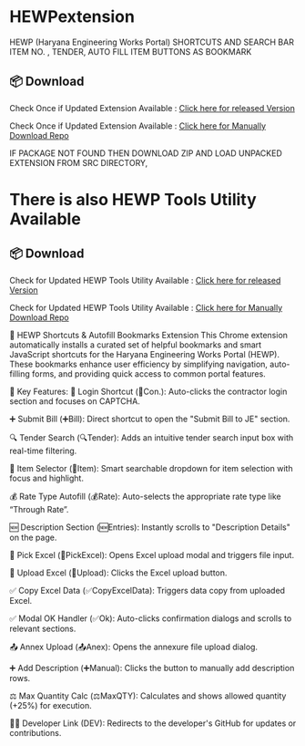 # HEWPextension

HEWP (Haryana Engineering Works Portal) SHORTCUTS AND SEARCH BAR ITEM NO. , TENDER, AUTO FILL ITEM BUTTONS AS BOOKMARK

## 📦 Download

Check Once if Updated Extension Available : [Click here for released Version](https://github.com/mrgargsir/HEWPContractorextension/releases/latest)
 
Check Once if Updated Extension Available : [Click here for Manually Download Repo](https://github.com/mrgargsir/HEWPContractorextension)

IF PACKAGE NOT FOUND THEN DOWNLOAD ZIP AND LOAD UNPACKED EXTENSION FROM SRC DIRECTORY,


# There is also HEWP Tools Utility Available
## 📦 Download

Check for Updated HEWP Tools Utility Available : [Click here for released Version](https://github.com/mrgargsir/HEWPExcelADDins/releases/latest)

Check for Updated HEWP Tools Utility Available : [Click here for Manually Download Repo](https://github.com/mrgargsir/HEWPExcelADDins/)

🔧 HEWP Shortcuts & Autofill Bookmarks Extension
This Chrome extension automatically installs a curated set of helpful bookmarks and smart JavaScript shortcuts for the Haryana Engineering Works Portal (HEWP). These bookmarks enhance user efficiency by simplifying navigation, auto-filling forms, and providing quick access to common portal features.

📌 Key Features:
🔐 Login Shortcut (👤Con.): Auto-clicks the contractor login section and focuses on CAPTCHA.

➕ Submit Bill (➕Bill): Direct shortcut to open the "Submit Bill to JE" section.

🔍 Tender Search (🔍Tender): Adds an intuitive tender search input box with real-time filtering.

🎯 Item Selector (🎯Item): Smart searchable dropdown for item selection with focus and highlight.

💰 Rate Type Autofill (💰Rate): Auto-selects the appropriate rate type like “Through Rate”.

🆕 Description Section (🆕Entries): Instantly scrolls to "Description Details" on the page.

📁 Pick Excel (📁PickExcel): Opens Excel upload modal and triggers file input.

🔼 Upload Excel (🔼Upload): Clicks the Excel upload button.

✅ Copy Excel Data (✅CopyExcelData): Triggers data copy from uploaded Excel.

✅ Modal OK Handler (✅Ok): Auto-clicks confirmation dialogs and scrolls to relevant sections.

📤 Annex Upload (📤Anex): Opens the annexure file upload dialog.

➕ Add Description (➕Manual): Clicks the button to manually add description rows.

⚖️ Max Quantity Calc (⚖️MaxQTY): Calculates and shows allowed quantity (+25%) for execution.

👨‍💻 Developer Link (DEV): Redirects to the developer's GitHub for updates or contributions.
